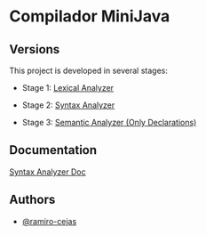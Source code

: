 
# Compilador MiniJava

## Versions

This project is developed in several stages:

- Stage 1: [Lexical Analyzer](https://github.com/ramiro-cejas/AnalizadorLexico2023)

- Stage 2: [Syntax Analyzer](https://github.com/ramiro-cejas/ceiSyntax)

- Stage 3: [Semantic Analyzer (Only Declarations)](https://github.com/ramiro-cejas/ceiSem)

## Documentation

[Syntax Analyzer Doc](https://github.com/ramiro-cejas/ceiSyntax/blob/main/Informe%20CeI%20Analizador%20Sintactico.pdf)

## Authors

- [@ramiro-cejas](https://www.github.com/ramiro-cejas)

